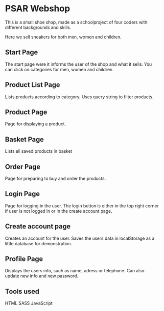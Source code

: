 # PSAR Webshop

This is a small shoe shop, made as a schoolproject of four coders with different backgrounds and skills.

Here we sell sneakers for both men, women and children.

## Start Page

The start page were it informs the user of the shop and what it sells.
You can click on categories for men, women and children.

## Product List Page

Lists products according to category. Uses query string to filter products.

## Product Page

Page for displaying a product.

## Basket Page

Lists all saved products in basket

## Order Page

Page for preparing to buy and order the products.

## Login Page

Page for logging in the user. The login button is either in the top right corner if user is not logged in or in the create account page.

## Create account page

Creates an account for the user. Saves the users data in localStorage as a little database for demonstration.

## Profile Page

Displays the users info, such as name, adress or telephone. Can also update new info and new password.

## Tools used

HTML
SASS
JavaScript
